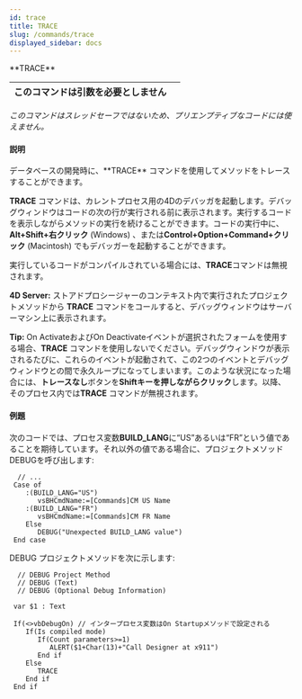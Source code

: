 ```yaml
---
id: trace
title: TRACE
slug: /commands/trace
displayed_sidebar: docs
---
```


<!--REF #_command_.TRACE.Syntax-->**TRACE**<!-- END REF-->
<!--REF #_command_.TRACE.Params-->
| このコマンドは引数を必要としません |  |
| --- | --- |

<!-- END REF-->

*このコマンドはスレッドセーフではないため、プリエンプティブなコードには使えません。*


#### 説明 

<!--REF #_command_.TRACE.Summary-->データベースの開発時に、**TRACE** コマンドを使用してメソッドをトレースすることができます。<!-- END REF-->

**TRACE** コマンドは、カレントプロセス用の4Dのデバッガを起動します。デバッグウィンドウはコードの次の行が実行される前に表示されます。実行するコードを表示しながらメソッドの実行を続けることができます。コードの実行中に、 **Alt+Shift+右クリック** (Windows) 、または**Control+Option+Command+クリック** (Macintosh) でもデバッガーを起動することができます。

実行しているコードがコンパイルされている場合には、**TRACE**コマンドは無視されます。

**4D Server:** ストアドプロシージャーのコンテキスト内で実行されたプロジェクトメソッドから **TRACE** コマンドをコールすると、デバッグウィンドウはサーバーマシン上に表示されます。

**Tip:** On ActivateおよびOn Deactivateイベントが選択されたフォームを使用する場合、**TRACE** コマンドを使用しないでください。デバッグウィンドウが表示されるたびに、これらのイベントが起動されて、この2つのイベントとデバッグウィンドウとの間で永久ループになってしまいます。このような状況になった場合には、**トレースなし**ボタンを**Shiftキーを押しながらクリック**します。以降、そのプロセス内では**TRACE** コマンドが無視されます。

#### 例題 

次のコードでは、プロセス変数**BUILD\_LANG**に“US”あるいは“FR”という値であることを期待しています。それ以外の値である場合に、プロジェクトメソッドDEBUGを呼び出します: 

```4d
  // ...
 Case of
    :(BUILD_LANG="US")
       vsBHCmdName:=[Commands]CM US Name
    :(BUILD_LANG="FR")
       vsBHCmdName:=[Commands]CM FR Name
    Else
       DEBUG("Unexpected BUILD_LANG value")
 End case
```

DEBUG プロジェクトメソッドを次に示します:

```4d
  // DEBUG Project Method
  // DEBUG (Text)
  // DEBUG (Optional Debug Information)
 
 var $1 : Text
 
 If(<>vbDebugOn) // インタープロセス変数はOn Startupメソッドで設定される
    If(Is compiled mode)
       If(Count parameters>=1)
          ALERT($1+Char(13)+"Call Designer at x911")
       End if
    Else
       TRACE
    End if
 End if
```
